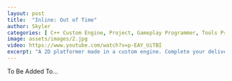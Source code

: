 ```yaml
---
layout: post
title:  "Inline: Out of Time"
author: Skyler
categories: [ C++ Custom Engine, Project, Gameplay Programmer, Tools Programmer, Steam ]
image: assets/images/2.jpg
video: https://www.youtube.com/watch?v=p-EAY_UiTBI
excerpt: "A 2D platformer made in a custom engine. Complete your delivery routes as fast as possible to appease your corporate overlord while still finding time to enjoy the sights of the retro-futuristic city and your banging tunes."
---
```


To Be Added To...